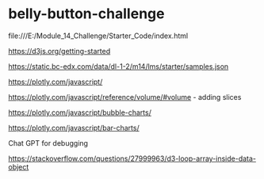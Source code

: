 # belly-button-challenge

file:///E:/Module_14_Challenge/Starter_Code/index.html

https://d3js.org/getting-started

https://static.bc-edx.com/data/dl-1-2/m14/lms/starter/samples.json

https://plotly.com/javascript/

https://plotly.com/javascript/reference/volume/#volume - adding slices

https://plotly.com/javascript/bubble-charts/

https://plotly.com/javascript/bar-charts/

Chat GPT for debugging

https://stackoverflow.com/questions/27999963/d3-loop-array-inside-data-object
